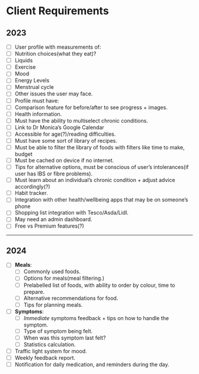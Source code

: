 # Client Requirements

## 2023

- [ ]  User profile with measurements of:
  - [ ]  Nutrition choices(what they eat)?
  - [ ]  Liquids
  - [ ]  Exercise
  - [ ]  Mood
  - [ ]  Energy Levels
  - [ ]  Menstrual cycle
  - [ ]  Other issues the user may face.
- [ ]  Profile must have:
  - [ ]  Comparison feature for before/after to see progress + images.
  - [ ]  Health information.
- [ ]  Must have the ability to multiselect chronic conditions.
- [ ]  Link to Dr Monica’s Google Calendar
- [ ]  Accessible for age(?)/reading difficulties.
- [ ]  Must have some sort of library of recipes.
  - [ ]  Must be able to filter the library of foods with filters like time to make, budget
  - [ ]  Must be cached on device if no internet.
- [ ]  Tips for alternative options, must be conscious of user’s intolerances(if user has IBS or fibre problems).
- [ ]  Must learn about an individual’s chronic condition + adjust advice accordingly(?)
- [ ]  Habit tracker.
- [ ]  Integration with other health/wellbeing apps that may be on someone’s phone
- [ ]  Shopping list integration with Tesco/Asda/Lidl.
- [ ]  May need an admin dashboard.
- [ ]  Free vs Premium features(?)

---

## 2024

- [ ] **Meals**:
  - [ ] Commonly used foods.
  - [ ] Options for meals(meal filtering.)
  - [ ] Prelabelled list of foods, with ability to order by colour, time to prepare.
  - [ ] Alternative recommendations for food.
  - [ ] Tips for planning meals.
- [ ] **Symptoms**:
  - [ ] *Immediate* symptoms feedback + tips on how to handle the symptom.
  - [ ] Type of symptom being felt.
  - [ ] When was this symptom last felt?
  - [ ] Statistics calculation.
- [ ] Traffic light system for mood.
- [ ] Weekly feedback report.
- [ ] Notification for daily medication, and reminders during the day.
